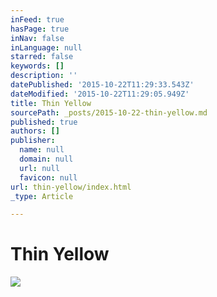 ```yaml
---
inFeed: true
hasPage: true
inNav: false
inLanguage: null
starred: false
keywords: []
description: ''
datePublished: '2015-10-22T11:29:33.543Z'
dateModified: '2015-10-22T11:29:05.949Z'
title: Thin Yellow
sourcePath: _posts/2015-10-22-thin-yellow.md
published: true
authors: []
publisher:
  name: null
  domain: null
  url: null
  favicon: null
url: thin-yellow/index.html
_type: Article

---
```

# Thin Yellow
![](https://the-grid-user-content.s3-us-west-2.amazonaws.com/934409a2-2a19-439c-90cd-735cfea10baf.JPG)